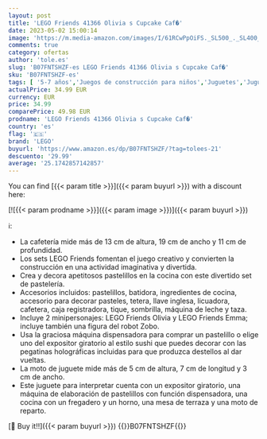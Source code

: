 ```yaml
---
layout: post
title: 'LEGO Friends 41366 Olivia s Cupcake Caf�'
date: 2023-05-02 15:00:14
image: 'https://m.media-amazon.com/images/I/61RCwPpOiFS._SL500_._SL400_.jpg'
comments: true
category: ofertas
author: 'tole.es'
slug: 'B07FNTSHZF-es LEGO Friends 41366 Olivia s Cupcake Caf�'
sku: 'B07FNTSHZF-es'
tags: [ '5-7 años','Juegos de construcción para niños','Juguetes','Juguetes y juegos','Prod. juegos de construcción','Self Service','Sets de bloques de construcción','Special Features Stores','lego','🇪🇸', ]
actualPrice: 34.99 EUR
currency: EUR
price: 34.99
comparePrice: 49.98 EUR
prodname: 'LEGO Friends 41366 Olivia s Cupcake Caf�'
country: 'es'
flag: '🇪🇸'
brand: 'LEGO'
buyurl: 'https://www.amazon.es/dp/B07FNTSHZF/?tag=tolees-21'
descuento: '29.99'
average: '25.1742857142857'
---
```


You can find [{{< param title >}}]({{< param buyurl >}}) with a discount here:

[![{{< param prodname >}}]({{< param image >}})]({{< param buyurl >}})

ℹ️:

- La cafetería mide más de 13 cm de altura, 19 cm de ancho y 11 cm de profundidad.
- Los sets LEGO Friends fomentan el juego creativo y convierten la construcción en una actividad imaginativa y divertida.
- Crea y decora apetitosos pastelillos en la cocina con este divertido set de pastelería.
- Accesorios incluidos: pastelillos, batidora, ingredientes de cocina, accesorio para decorar pasteles, tetera, llave inglesa, licuadora, cafetera, caja registradora, tique, sombrilla, máquina de leche y taza.
- Incluye 2 minipersonajes: LEGO Friends Olivia y LEGO Friends Emma; incluye también una figura del robot Zobo.
- Usa la graciosa máquina dispensadora para comprar un pastelillo o elige uno del expositor giratorio al estilo sushi que puedes decorar con las pegatinas holográficas incluidas para que produzca destellos al dar vueltas.
- La moto de juguete mide más de 5 cm de altura, 7 cm de longitud y 3 cm de ancho.
- Este juguete para interpretar cuenta con un expositor giratorio, una máquina de elaboración de pastelillos con función dispensadora, una cocina con un fregadero y un horno, una mesa de terraza y una moto de reparto.

[🛒 Buy it!!]({{< param buyurl >}})
{{<world>}}B07FNTSHZF{{</world>}}
